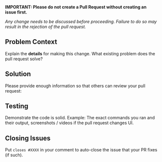 **IMPORTANT: Please do not create a Pull Request without creating an issue first.**

_Any change needs to be discussed before proceeding. Failure to do so may result in the rejection of the pull request._

## Problem Context

Explain the **details** for making this change. What existing problem does the pull request solve?

<!-- Example: When "Adding a function to do X", explain why it is necessary to have a way to do X. -->

## Solution

Please provide enough information so that others can review your pull request:

<!-- You can skip this if you're fixing a typo or adding an app to the Showcase. -->

## Testing

Demonstrate the code is solid. Example: The exact commands you ran and their output, screenshots / videos if the pull request changes UI.

<!-- Make sure tests pass, if ever there are any. -->

## Closing Issues

Put `closes #XXXX` in your comment to auto-close the issue that your PR fixes (if such).
